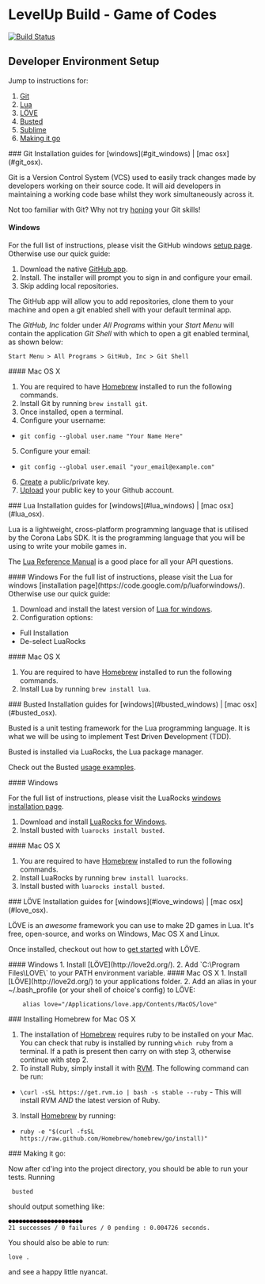 # LevelUp Build - Game of Codes

[![Build Status](https://travis-ci.org/twlevelup/syd-3-game-of-codes.png?branch=master)](https://travis-ci.org/twlevelup/syd-3-game-of-codes)


## Developer Environment Setup

Jump to instructions for:

1. [Git](#git)
2. [Lua](#lua)
3. [LÖVE](#love)
4. [Busted](#busted)
5. [Sublime](#sublime)
6. [Making it go](#go)

<a name="git"/>
### Git
Installation guides for [windows](#git_windows) | [mac osx](#git_osx).

Git is a Version Control System (VCS) used to easily track changes made by developers working on their source code. It will aid developers in maintaining a working code base whilst they work simultaneously across it.

Not too familiar with Git? Why not try [honing](http://try.github.io/levels/1/challenges/1) your Git skills!
<a name="git_windows"/>
#### Windows
For the full list of instructions, please visit the GitHub windows [setup page](https://help.github.com/articles/set-up-git#platform-windows). Otherwise use our quick guide:

1. Download the native [GitHub app](https://github-windows.s3.amazonaws.com/GitHubSetup.exe).
2. Install. The installer will prompt you to sign in and configure your email.
3. Skip adding local repositories.

The GitHub app will allow you to add repositories, clone them to your machine and open a git enabled shell with your default terminal app.

The *GitHub, Inc* folder under *All Programs* within your *Start Menu* will contain the application *Git Shell* with which to open a git enabled terminal, as shown below:

`Start Menu > All Programs > GitHub, Inc > Git Shell`

<a name="git_osx"/>
#### Mac OS X

1. You are required to have [Homebrew](#homebrew_osx) installed to run the following commands.
2. Install Git by running `brew install git`.
3. Once installed, open a terminal.
4. Configure your username:
  * `git config --global user.name "Your Name Here"`
5. Configure your email:
  * `git config --global user.email "your_email@example.com"`
6. [Create](#ssh_keygen) a public/private key.
7. [Upload](#upload_key_github) your public key to your Github account.

<a name="lua"/>
### Lua
Installation guides for [windows](#lua_windows) | [mac osx](#lua_osx).

Lua is a lightweight, cross-platform programming language that is utilised by the Corona Labs SDK. It is the programming language that you will be using to write your mobile games in.

The [Lua Reference Manual](http://www.lua.org/manual/5.1/index.html#contents) is a good place for all your API questions.

<a name="lua_windows"/>
#### Windows
For the full list of instructions, please visit the Lua for windows [installation page](https://code.google.com/p/luaforwindows/). Otherwise use our quick guide:

1. Download and install the latest version of [Lua for windows](https://code.google.com/p/luaforwindows/downloads/list).
2. Configuration options:
  * Full Installation
  * De-select LuaRocks

<a name="lua_osx"/>
#### Mac OS X

1. You are required to have [Homebrew](#homebrew_osx) installed to run the following commands.
2. Install Lua by running `brew install lua`.

<a name="busted"/>
### Busted
Installation guides for [windows](#busted_windows) | [mac osx](#busted_osx).

Busted is a unit testing framework for the Lua programming language. It is what we will be using to implement **T**est **D**riven **D**evelopment (TDD).

Busted is installed via LuaRocks, the Lua package manager.

Check out the Busted [usage examples](http://olivinelabs.com/busted/).

<a name="busted_windows"/>
#### Windows

For the full list of instructions, please visit the LuaRocks [windows installation page](http://luarocks.org/en/Installation_instructions_for_Windows).

1. Download and install [LuaRocks for Windows](http://luarocks.org/en/Download).
2. Install busted with `luarocks install busted`.

<a name="busted_osx"/>
#### Mac OS X

1. You are required to have [Homebrew](#homebrew_osx) installed to run the following commands.
2. Install LuaRocks by running `brew install luarocks`.
3. Install busted with `luarocks install busted`.



<a name="love"/>
### LÖVE
Installation guides for [windows](#love_windows) | [mac osx](#love_osx).

LÖVE is an *awesome* framework you can use to make 2D games in Lua. It's free, open-source, and works on Windows, Mac OS X and Linux.

Once installed, checkout out how to [get started](http://www.love2d.org/wiki/Getting_Started) with LÖVE.

<a name="love_windows"/>
#### Windows
1. Install [LÖVE](http://love2d.org/).
2. Add `C:\Program Files\LOVE\` to your PATH environment variable.

<a name="love_osx"/>
#### Mac OS X
1. Install [LÖVE](http://love2d.org/) to your applications folder.
2. Add an alias in your ~/.bash_profile (or your shell of choice's config) to LÖVE:

        alias love="/Applications/love.app/Contents/MacOS/love"

<a name="homebrew_osx"/>
### Installing Homebrew for Mac OS X

1. The installation of [Homebrew](http://brew.sh/) requires ruby to be installed on your Mac. You can check that ruby is installed by running `which ruby` from a terminal. If a path is present then carry on with step 3, otherwise continue with step 2.
2. To install Ruby, simply install it with [RVM](http://rvm.io/). The following command can be run:
  * `\curl -sSL https://get.rvm.io | bash -s stable --ruby` - This will install RVM _AND_ the latest version of Ruby.
3. Install [Homebrew](http://brew.sh/) by running:

  * `ruby -e "$(curl -fsSL https://raw.github.com/Homebrew/homebrew/go/install)"`


<a name="go"/>
### Making it go:

Now after cd'ing into the project directory, you should be able to run your tests. Running

     busted

should output something like:

    ●●●●●●●●●●●●●●●●●●●●●
    21 successes / 0 failures / 0 pending : 0.004726 seconds.

You should also be able to run:

    love .

and see a happy little nyancat.

